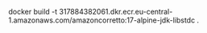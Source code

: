 docker build -t 317884382061.dkr.ecr.eu-central-1.amazonaws.com/amazoncorretto:17-alpine-jdk-libstdc .